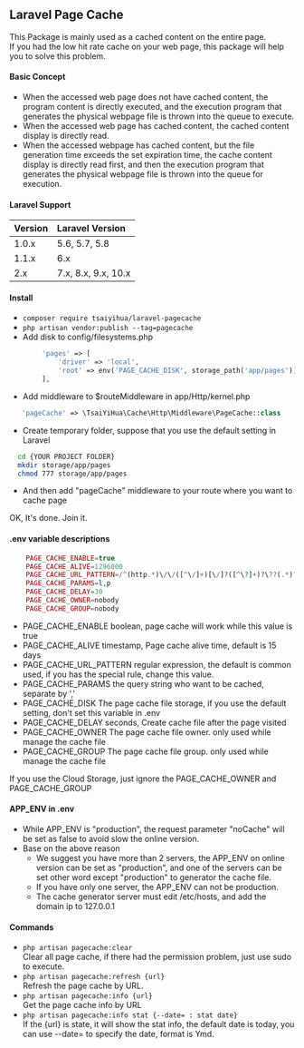## Laravel Page Cache

This Package is mainly used as a cached content on the entire page.  
If you had the low hit rate cache on your web page, this package will help you to solve this problem.

#### Basic Concept
 * When the accessed web page does not have cached content, the program content is directly executed, and the execution program that generates the physical webpage file is thrown into the queue to execute.
 * When the accessed web page has cached content, the cached content display is directly read.
 * When the accessed webpage has cached content, but the file generation time exceeds the set expiration time, the cache content display is directly read first, and then the execution program that generates the physical webpage file is thrown into the queue for execution.

#### Laravel Support

| Version  | Laravel Version     |
|:---|:--------------------|
| 1.0.x  | 5.6, 5.7, 5.8       |
| 1.1.x  | 6.x                 |
| 2.x    | 7.x, 8.x, 9.x, 10.x |

#### Install
 * ```composer require tsaiyihua/laravel-pagecache```
 * ```php artisan vendor:publish --tag=pagecache```
 * Add disk to config/filesystems.php
 
 ```php
         'pages' => [
             'driver' => 'local',
             'root' => env('PAGE_CACHE_DISK', storage_path('app/pages')),
         ],
 ```
 * Add middleware to $routeMiddleware in app/Http/kernel.php
 
 ```php
    'pageCache' => \TsaiYiHua\Cache\Http\Middleware\PageCache::class
 ```
 
 * Create temporary folder, suppose that you use the default setting in Laravel
 
 ```bash
   cd {YOUR PROJECT FOLDER}
   mkdir storage/app/pages
   chmod 777 storage/app/pages
 ```
 * And then add "pageCache" middleware to your route where you want to cache page

OK, It's done. Join it. 

#### .env variable descriptions 
```php
    PAGE_CACHE_ENABLE=true
    PAGE_CACHE_ALIVE=1296000
    PAGE_CACHE_URL_PATTERN=/^(http.*)\/\/([^\/]+)[\/]?([^\?]+)?\??(.*)?/
    PAGE_CACHE_PARAMS=l,p
    PAGE_CACHE_DELAY=30
    PAGE_CACHE_OWNER=nobody
    PAGE_CACHE_GROUP=nobody    
```
 * PAGE_CACHE_ENABLE boolean, page cache will work while this value is true
 * PAGE_CACHE_ALIVE timestamp, Page cache alive time, default is 15 days
 * PAGE_CACHE_URL_PATTERN regular expression, the default is common used, if you has the special rule, change this value.
 * PAGE_CACHE_PARAMS the query string who want to be cached, separate by ','
 * PAGE_CACHE_DISK The page cache file storage, if you use the default setting, don't set this variable in .env 
 * PAGE_CACHE_DELAY seconds, Create cache file after the page visited
 * PAGE_CACHE_OWNER The page cache file owner. only used while manage the cache file 
 * PAGE_CACHE_GROUP The page cache file group. only used while manage the cache file
 
 If you use the Cloud Storage, just ignore the PAGE_CACHE_OWNER and PAGE_CACHE_GROUP
 
#### APP_ENV in .env
  * While APP_ENV is "production", the request parameter "noCache" will be set as false to avoid slow the online version.
  * Base on the above reason
    * We suggest you have more than 2 servers, the APP_ENV on online version can be set as "production", and one of the servers can be set other word except "production" to generator the cache file.
    * If you have only one server, the APP_ENV can not be production. 
    * The cache generator server must edit /etc/hosts, and add the domain ip to 127.0.0.1

#### Commands
 * ```php artisan pagecache:clear```  
   Clear all page cache, if there had the permission problem, just use sudo to execute.
 * ```php artisan pagecache:refresh {url}```  
   Refresh the page cache by URL.
 * ```php artisan pagecache:info {url}```  
   Get the page cache info by URL
 * ```php artisan pagecache:info stat {--date= : stat date}```  
   If the {url} is state, it will show the stat info, the default date is today, you can use --date= to specify the date, format is Ymd.
   
     

